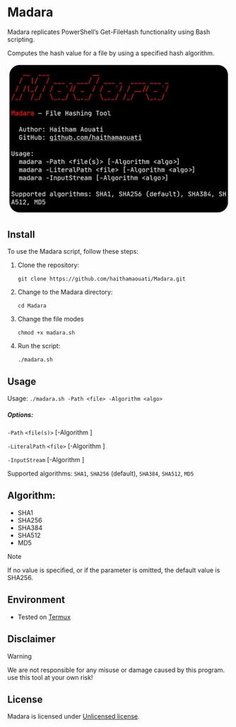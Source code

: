 # Madara
Madara replicates PowerShell’s Get-FileHash functionality using Bash scripting.

Computes the hash value for a file by using a specified hash algorithm.

![preview](preview.png)

## Install

To use the Madara script, follow these steps:

1. Clone the repository:

    ```
    git clone https://github.com/haithamaouati/Madara.git
    ```

2. Change to the Madara directory:

    ```
    cd Madara
    ```
    
3. Change the file modes
    ```
    chmod +x madara.sh
    ```
    
5. Run the script:

    ```
    ./madara.sh
    ```

## Usage

Usage: `./madara.sh -Path <file> -Algorithm <algo>`

##### Options:

`-Path` `<file(s)>` [-Algorithm <algo>]

`-LiteralPath` `<file>` [-Algorithm <algo>]

`-InputStream` [-Algorithm <algo>]

Supported algorithms: `SHA1`, `SHA256` (default), `SHA384`, `SHA512`, `MD5`

## Algorithm:

- SHA1
- SHA256
- SHA384
- SHA512
- MD5

> [!NOTE]
> If no value is specified, or if the parameter is omitted, the default value is SHA256.

## Environment
- Tested on [Termux](https://termux.dev/en/)

## Disclaimer
> [!WARNING]
> We are not responsible for any misuse or damage caused by this program. use this tool at your own risk!

## License

Madara is licensed under [Unlicensed license](LICENSE).
